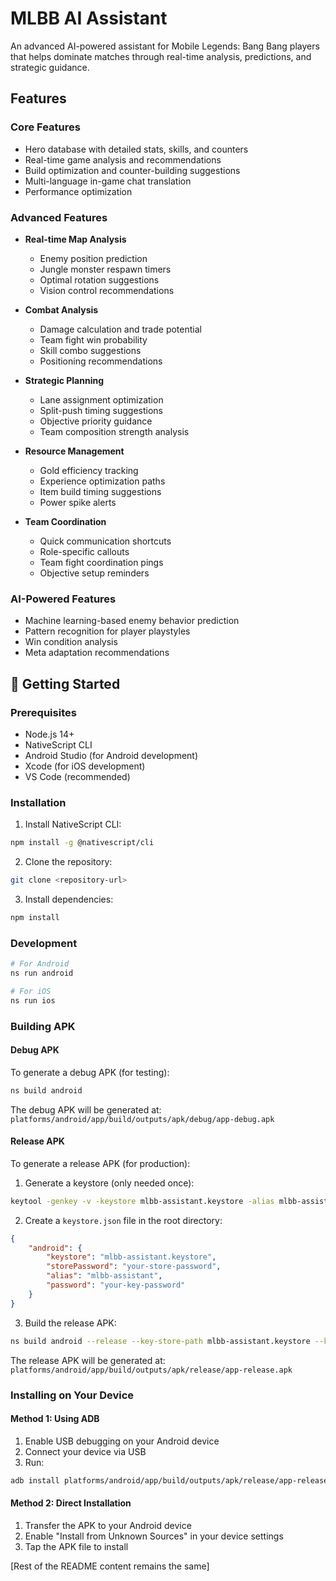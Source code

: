 # MLBB AI Assistant

An advanced AI-powered assistant for Mobile Legends: Bang Bang players that helps dominate matches through real-time analysis, predictions, and strategic guidance.

## Features

### Core Features
- Hero database with detailed stats, skills, and counters
- Real-time game analysis and recommendations
- Build optimization and counter-building suggestions
- Multi-language in-game chat translation
- Performance optimization

### Advanced Features
- **Real-time Map Analysis**
  - Enemy position prediction
  - Jungle monster respawn timers
  - Optimal rotation suggestions
  - Vision control recommendations

- **Combat Analysis**
  - Damage calculation and trade potential
  - Team fight win probability
  - Skill combo suggestions
  - Positioning recommendations

- **Strategic Planning**
  - Lane assignment optimization
  - Split-push timing suggestions
  - Objective priority guidance
  - Team composition strength analysis

- **Resource Management**
  - Gold efficiency tracking
  - Experience optimization paths
  - Item build timing suggestions
  - Power spike alerts

- **Team Coordination**
  - Quick communication shortcuts
  - Role-specific callouts
  - Team fight coordination pings
  - Objective setup reminders

### AI-Powered Features
- Machine learning-based enemy behavior prediction
- Pattern recognition for player playstyles
- Win condition analysis
- Meta adaptation recommendations


## 🚀 Getting Started

### Prerequisites
- Node.js 14+
- NativeScript CLI
- Android Studio (for Android development)
- Xcode (for iOS development)
- VS Code (recommended)

### Installation

1. Install NativeScript CLI:
```bash
npm install -g @nativescript/cli
```

2. Clone the repository:
```bash
git clone <repository-url>
```

3. Install dependencies:
```bash
npm install
```

### Development
```bash
# For Android
ns run android

# For iOS
ns run ios
```

### Building APK

#### Debug APK
To generate a debug APK (for testing):
```bash
ns build android
```
The debug APK will be generated at: `platforms/android/app/build/outputs/apk/debug/app-debug.apk`

#### Release APK
To generate a release APK (for production):

1. Generate a keystore (only needed once):
```bash
keytool -genkey -v -keystore mlbb-assistant.keystore -alias mlbb-assistant -keyalg RSA -keysize 2048 -validity 10000
```

2. Create a `keystore.json` file in the root directory:
```json
{
    "android": {
        "keystore": "mlbb-assistant.keystore",
        "storePassword": "your-store-password",
        "alias": "mlbb-assistant",
        "password": "your-key-password"
    }
}
```

3. Build the release APK:
```bash
ns build android --release --key-store-path mlbb-assistant.keystore --key-store-password your-store-password --key-store-alias mlbb-assistant --key-store-alias-password your-key-password
```
The release APK will be generated at: `platforms/android/app/build/outputs/apk/release/app-release.apk`

### Installing on Your Device

#### Method 1: Using ADB
1. Enable USB debugging on your Android device
2. Connect your device via USB
3. Run:
```bash
adb install platforms/android/app/build/outputs/apk/release/app-release.apk
```

#### Method 2: Direct Installation
1. Transfer the APK to your Android device
2. Enable "Install from Unknown Sources" in your device settings
3. Tap the APK file to install

[Rest of the README content remains the same]